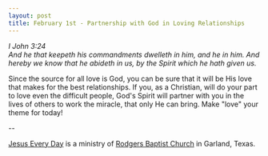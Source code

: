 ```yaml
---
layout: post
title: February 1st - Partnership with God in Loving Relationships
---
```


_I John 3:24  
And he that keepeth his commandments dwelleth in him, and he in him.
And hereby we know that he abideth in us, by the Spirit which he hath
given us._

Since the source for all love is God, you can be sure that it will
be His love that makes for the best relationships. If you, as a
Christian, will do your part to love even the difficult people, God's
Spirit will partner with you in the lives of others to work the
miracle, that only He can bring. Make "love" your theme for today!

 --

<a href=http://jesuseveryday.net>Jesus Every Day</a> is a ministry of <a href=http://rodgersbaptist.net>Rodgers Baptist Church</a> in Garland, Texas.
